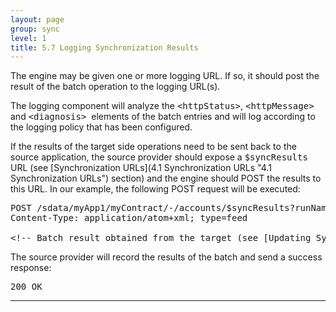 ```yaml
---
layout: page
group: sync
level: 1
title: 5.7 Logging Synchronization Results
---
```


The engine may be given one or more logging URL. If so, it should post the
result of the batch operation to the logging URL(s).

The logging component will analyze the
<tt>&lt;httpStatus&gt;</tt>,&nbsp;<tt>&lt;httpMessage&gt;</tt> and
<tt>&lt;diagnosis&gt;</tt>&nbsp;&nbsp;elements of the batch entries and will log according
to the logging policy that has been configured.

If the results of the target side operations need to be sent back to the
source application, the source provider should expose a <tt>$syncResults</tt>
URL (see [Synchronization URLs](4.1 Synchronization URLs "4.1 Synchronization URLs") section)&nbsp;and the
engine should POST the results to this URL. In our example, the following POST
request will be executed:

<pre>POST /sdata/myApp1/myContract/-/accounts/$syncResults?runName=Full%20CRM%20to%20ERP&amp;runStamp=2009-10-14T08:51:02 HTTP/1.1
Content-Type:&nbsp;application/atom+xml; type=feed

&lt;!-- Batch result obtained from the target (see [Updating Synchronization Target](5.3 Updating Synchronization Target "5.3 Updating Synchronization Target") section) --&gt;</pre>

The source provider will record the results of the batch&nbsp;and send a success
response:

<pre>200 OK</pre>

* * *
